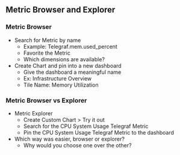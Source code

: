 ## Metric Browser and Explorer

### Metric Browser
- Search for Metric by name
  - Example: Telegraf.mem.used_percent
  - Favorite the Metric
  - Which dimensions are available?
- Create Chart and pin into a new dashboard
  - Give the dashboard a meaningful name
  - Ex: Infrastructure Overview
  - Tile Name: Memory Utilization
 
### Metric Browser vs Explorer
- Metric Explorer
  - Create Custom Chart > Try it out
  - Search for the CPU System Usage Telegraf Metric
  - Pin the CPU System Usage Telegraf Metric to the dashboard
- Which way was easier, browser or explorer? 
  - Why would you choose one over the other?
